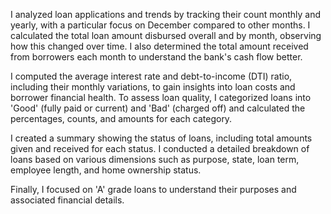 I analyzed loan applications and trends by tracking their count monthly and yearly, with a particular focus on December compared to other months. I calculated the total loan amount disbursed overall and by month, observing how this changed over time. I also determined the total amount received from borrowers each month to understand the bank's cash flow better.

I computed the average interest rate and debt-to-income (DTI) ratio, including their monthly variations, to gain insights into loan costs and borrower financial health. To assess loan quality, I categorized loans into 'Good' (fully paid or current) and 'Bad' (charged off) and calculated the percentages, counts, and amounts for each category.

I created a summary showing the status of loans, including total amounts given and received for each status. I conducted a detailed breakdown of loans based on various dimensions such as purpose, state, loan term, employee length, and home ownership status.

Finally, I focused on 'A' grade loans to understand their purposes and associated financial details.
